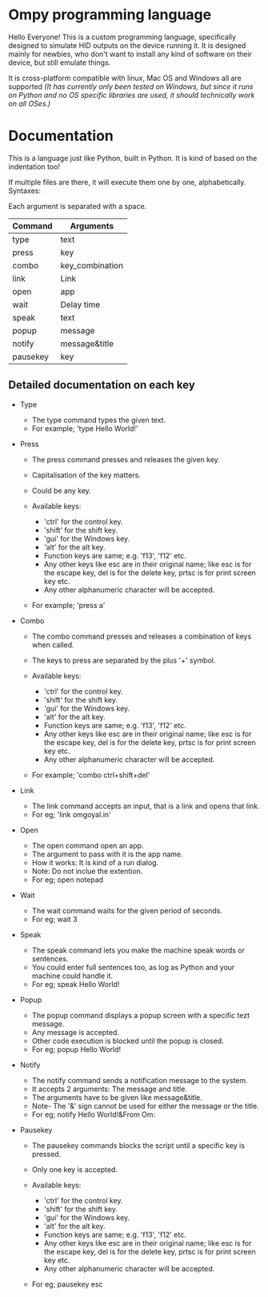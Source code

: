 # Ompy programming language

Hello Everyone! This is a custom programming language, specifically designed to simulate HID outputs on the device running it.
It is designed mainly for newbies, who don't want to install any kind of software on their device, but still emulate things.

It is cross-platform compatible with linux, Mac OS and Windows all are supported _(It has currently only been tested on Windows, but since it runs on Python and no OS specific libraries are used, it should technically work on all OSes.)_
# Documentation

This is a language just like Python, built in Python. It is kind of based on the indentation too!

If multiple files are there, it will execute them one by one, alphabetically.
Syntaxes:

Each argument is separated with a space.

|Command|Arguments|
|-------|---------|
|type|text|
|press|key|
|combo|key_combination|
|link|Link|
|open|app|
|wait|Delay time|
|speak|text|
|popup|message|
|notify|message&title|
|pausekey|key|


## Detailed documentation on each key

- Type

    - The type command types the given text.
    - For example; 'type Hello World!'


- Press

    - The press command presses and releases the given key.
    - Capitalisation of the key matters.
    - Could be any key.
    - Available keys:

        * 'ctrl' for the control key.
        * 'shift' for the shift key.
        * 'gui' for the Windows key.
        * 'alt' for the alt key.
        * Function keys are same; e.g. 'f13', 'f12' etc.
        * Any other keys like esc are in their original name; like esc is for the escape key, del is for the delete key, prtsc is for print screen key etc.
        * Any other alphanumeric character will be accepted.

    - For example; 'press a'


- Combo

    - The combo command presses and releases a combination of keys when called.
    - The keys to press are separated by the plus '+' symbol.
    - Available keys:

        * 'ctrl' for the control key.
        * 'shift' for the shift key.
        * 'gui' for the Windows key.
        * 'alt' for the alt key.
        * Function keys are same; e.g. 'f13', 'f12' etc.
        * Any other keys like esc are in their original name; like esc is for the escape key, del is for the delete key, prtsc is for print screen key etc.
        * Any other alphanumeric character will be accepted.

    - For example; 'combo ctrl+shift+del'


- Link

    - The link command accepts an input, that is a link and opens that link.
    - For eg; 'link omgoyal.in'


- Open

    - The open command open an app.
    - The argument to pass with it is the app name.
    - How it works: It is kind of a run dialog.
    - Note: Do not inclue the extention.
    - For eg; open notepad


- Wait

    - The wait command waits for the given period of seconds.
    - For eg; wait 3


- Speak

    - The speak command lets you make the machine speak words or sentences.
    - You could enter full sentences too, as log as Python and your machine could handle it.
    - For eg; speak Hello World!


- Popup

    - The popup command displays a popup screen with a specific tezt message.
    - Any message is accepted.
    - Other code execution is blocked until the popup is closed.
    - For eg; popup Hello World!


- Notify

    - The notify command sends a notification message to the system.
    - It accepts 2 arguments: The message and title.
    - The arguments have to be given like message&title.
    - Note- The '&' sign cannot be used for either the message or the title.
    - For eg; notify Hello World!&From Om:


- Pausekey

    - The pausekey commands blocks the script until a specific key is pressed.
    - Only one key is accepted.
    - Available keys:

        * 'ctrl' for the control key.
        * 'shift' for the shift key.
        * 'gui' for the Windows key.
        * 'alt' for the alt key.
        * Function keys are same; e.g. 'f13', 'f12' etc.
        * Any other keys like esc are in their original name; like esc is for the escape key, del is for the delete key, prtsc is for print screen key etc.
        * Any other alphanumeric character will be accepted.
    - For eg; pausekey esc